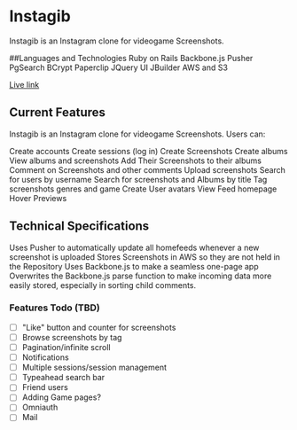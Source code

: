# Instagib
Instagib is an Instagram clone for videogame Screenshots.

##Languages and Technologies
Ruby on Rails
Backbone.js
Pusher
PgSearch
BCrypt
Paperclip
JQuery UI
JBuilder
AWS and S3


[Live link][heroku]

[heroku]: https://instagib.space/

## Current Features
Instagib is an Instagram clone for videogame Screenshots. Users can:

Create accounts
Create sessions (log in)
Create Screenshots
Create albums
View albums and screenshots
Add Their Screenshots to their albums
Comment on Screenshots and other comments
Upload screenshots
Search for users by username
Search for screenshots and Albums by title
Tag screenshots genres and game
Create User avatars
View Feed homepage
Hover Previews

## Technical Specifications
Uses Pusher to automatically update all homefeeds whenever a new screenshot is uploaded
Stores Screenshots in AWS so they are not held in the Repository
Uses Backbone.js to make a seamless one-page app
Overwrites the Backbone.js parse function to make incoming data more easily stored, especially in sorting child comments.

### Features Todo (TBD)
- [ ] "Like" button and counter for screenshots
- [ ] Browse screenshots by tag
- [ ] Pagination/infinite scroll
- [ ] Notifications
- [ ] Multiple sessions/session management
- [ ] Typeahead search bar
- [ ] Friend users
- [ ] Adding Game pages?
- [ ] Omniauth
- [ ] Mail
